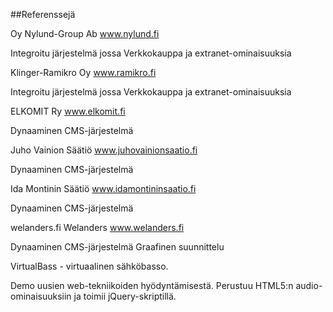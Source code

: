 ##Referenssejä


Oy Nylund-Group Ab
www.nylund.fi

Integroitu järjestelmä jossa Verkkokauppa ja extranet-ominaisuuksia


Klinger-Ramikro Oy
www.ramikro.fi

Integroitu järjestelmä jossa Verkkokauppa ja extranet-ominaisuuksia


ELKOMIT Ry
www.elkomit.fi

Dynaaminen CMS-järjestelmä


Juho Vainion Säätiö
www.juhovainionsaatio.fi

Dynaaminen CMS-järjestelmä


Ida Montinin Säätiö
www.idamontininsaatio.fi

Dynaaminen CMS-järjestelmä

 welanders.fi
Welanders
www.welanders.fi


Dynaaminen CMS-järjestelmä
Graafinen suunnittelu


VirtualBass - virtuaalinen sähköbasso.

Demo uusien web-tekniikoiden hyödyntämisestä. Perustuu HTML5:n audio-ominaisuuksiin ja toimii jQuery-skriptillä.
